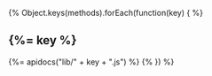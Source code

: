 {% Object.keys(methods).forEach(function(key) { %}
## {%= key %}
{%= apidocs("lib/" + key + ".js") %}
{% }) %}
